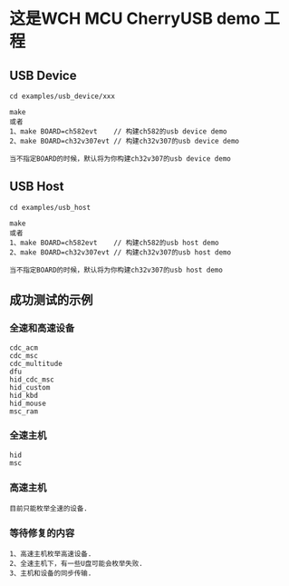 # 这是WCH MCU CherryUSB demo 工程

## USB Device

```
cd examples/usb_device/xxx

make
或者
1、make BOARD=ch582evt    // 构建ch582的usb device demo
2、make BOARD=ch32v307evt // 构建ch32v307的usb device demo

当不指定BOARD的时候，默认将为你构建ch32v307的usb device demo
```

## USB Host

```
cd examples/usb_host

make
或者
1、make BOARD=ch582evt    // 构建ch582的usb host demo
2、make BOARD=ch32v307evt // 构建ch32v307的usb host demo

当不指定BOARD的时候，默认将为你构建ch32v307的usb host demo
```

## 成功测试的示例
### 全速和高速设备
```
cdc_acm
cdc_msc
cdc_multitude
dfu
hid_cdc_msc
hid_custom
hid_kbd
hid_mouse
msc_ram
```

### 全速主机
```
hid
msc
```

### 高速主机
```
目前只能枚举全速的设备.
```

###  等待修复的内容

```
1、高速主机枚举高速设备.
2、全速主机下，有一些U盘可能会枚举失败.
3、主机和设备的同步传输.
```
